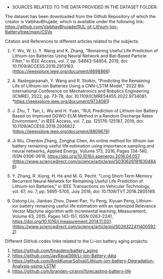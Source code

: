 * SOURCES RELATED TO THE DATA PROVIDED IN THE DATASET FOLDER:

The dataset has been downloaded from the Github Repository of which the creator is VaibhavBhujade, which is available under the following link: https://github.com/VaibhavBhujade/RUL-of-Lithium-Ion-Battery/tree/main/CSVs


Citation and References to different articles related to the subjects:

1) Y. Wu, W. Li, Y. Wang and K. Zhang, "Remaining Useful Life Prediction of Lithium-Ion Batteries Using Neural Network and Bat-Based Particle Filter," in IEEE Access, vol. 7, pp. 54843-54854, 2019, doi: 10.1109/ACCESS.2019.2913163. (https://ieeexplore.ieee.org/document/8698866)

2) A. Rastegarpanah, Y. Wang and R. Stolkin, "Predicting the Remaining Life of Lithium-ion Batteries Using a CNN-LSTM Model," 2022 8th International Conference on Mechatronics and Robotics Engineering (ICMRE), 2022, pp. 73-78, doi: 10.1109/ICMRE54455.2022.9734081. *https://ieeexplore.ieee.org/document/9734081)

3) J. Zhu, T. Tan, L. Wu and H. Yuan, "RUL Prediction of Lithium-Ion Battery Based on Improved DGWO-ELM Method in a Random Discharge Rates Environment," in IEEE Access, vol. 7, pp. 125176-125187, 2019, doi: 10.1109/ACCESS.2019.2936822. (https://ieeexplore.ieee.org/document/8809676)

4) Ji Wu, Chenbin Zhang, Zonghai Chen, An online method for lithium-ion battery remaining useful life estimation using importance sampling and neural networks, Applied Energy, Volume 173, 2016, Pages 134-140, ISSN 0306-2619, https://doi.org/10.1016/j.apenergy.2016.04.057. (https://www.sciencedirect.com/science/article/pii/S0306261916304846)

5) Y. Zhang, R. Xiong, H. He and M. G. Pecht, "Long Short-Term Memory Recurrent Neural Network for Remaining Useful Life Prediction of Lithium-Ion Batteries," in IEEE Transactions on Vehicular Technology, vol. 67, no. 7, pp. 5695-5705, July 2018, doi: 10.1109/TVT.2018.2805189.

6) Datong Liu, Jianbao Zhou, Dawei Pan, Yu Peng, Xiyuan Peng, Lithium-ion battery remaining useful life estimation with an optimized Relevance Vector Machine algorithm with incremental learning, Measurement, Volume 63, 2015, Pages 143-151, ISSN 0263-2241,
https://doi.org/10.1016/j.measurement.2014.11.031. (https://www.sciencedirect.com/science/article/pii/S0263224114005922)


Different GitHub codes links related to the Li-ion battery aging projects:
1) https://github.com/fmardero/battery_aging
2) https://github.com/JayRaval369/Li-ion-Battery-data
3) https://github.com/AmitKumarSoliyal/Lithium-ion-battery-Degradation-Analysis-using-LSTM
4) https://github.com/branden-ciranni/forecasting-battery-life
